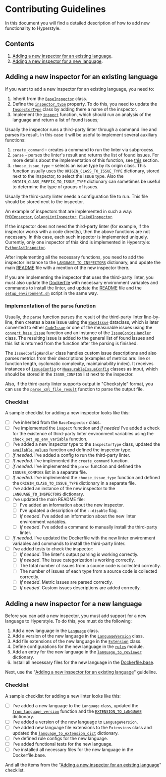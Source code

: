 # Contributing Guidelines

In this document you will find a detailed description of how to add new functionality to Hyperstyle.

## Contents

1. [Adding a new inspector for an existing language](#adding-a-new-inspector-for-an-existing-language).
2. [Adding a new inspector for a new language](#adding-a-new-inspector-for-a-new-language).

## Adding a new inspector for an existing language

If you want to add a new inspector for an existing language, you need to:
1. Inherit from the [`BaseInspector`](hyperstyle/src/python/review/inspectors/base_inspector.py#L9) class.
2. Define the [`inspector_type`](hyperstyle/src/python/review/inspectors/base_inspector.py#L29) property. To do this, you need to update the [`InspectorType`](hyperstyle/src/python/review/inspectors/inspector_type.py#L6) class by adding there a name of the inspector.
3. Implement the [`inspect`](hyperstyle/src/python/review/inspectors/base_inspector.py#L33) function, which should run an analysis of the language and return a list of found issues;

Usually the inspector runs a third-party linter through a command line and parses its result. In this case it will be useful to implement several auxiliary functions:
1. `create_command` – creates a command to run the linter via subprocess.
2. `parse` – parses the linter's result and returns the list of found issues. For more details about the implementation of this function, see [this](#implementation-of-the-parse-function) section.
3. `choose_issue_type` – selects an issue type by its origin class. This function usually uses the `ORIGIN_CLASS_TO_ISSUE_TYPE` dictionary, stored next to the inspector, to select the issue type. Also the `ORIGIN_CLASS_PREFIX_TO_ISSUE_TYPE` dictionary can sometimes be useful to determine the type of groups of issues.

Usually the third-party linter needs a configuration file to run. This file should be stored next to the inspector.

An example of inspectors that are implemented in such a way: [`PMDInpsector`](hyperstyle/src/python/review/inspectors/pmd), [`GolangLintInspector`](hyperstyle/src/python/review/inspectors/golang_lint), [`Flake8Inspector`](hyperstyle/src/python/review/inspectors/flake8).

If the inspector does not need the third-party linter (for example, if the inspector works with a code directly), then the above functions are not necessary. In this case, each such inspector is implemented uniquely. Currently, only one inspector of this kind is implemented in Hyperstyle: [`PythonAstInspector`](hyperstyle/src/python/review/inspectors/pyast).

After implementing all the necessary functions, you need to add the inspector instance to the [`LANGUAGE_TO_INSPECTORS`](hyperstyle/src/python/review/reviewers/common.py#L28) dictionary, and update the main [README](README.md) file with a mention of the new inspector there.

If you are implementing the inspector that uses the third-party linter, you must also update the [Dockerfile](Dockerfile) with necessary environment variables and commands to install the linter, and update the [README](README.md) file and the [`setup_environment.sh`](setup_environment.sh) script in the same way.

### Implementation of the `parse` function

Usually, the `parse` function parses the result of the third-party linter line-by-line, then creates a base issue using the [`BaseIssue`](hyperstyle/src/python/review/inspectors/issue.py#L199) dataclass, which is later converted to either [`CodeIssue`](hyperstyle/src/python/review/inspectors/issue.py#L217) or one of the measurable issues using the [`convert_base_issue`](hyperstyle/src/python/review/inspectors/common/base_issue_converter.py#L17) function and an instance of the [`IssueConigsHandler`](hyperstyle/src/python/review/inspectors/issue_configs.py#L117) class. The resulting issue is added to the general list of found issues and this list is returned from the function after the parsing is finished.

The `IssueConfigHandler` class handles custom issue descriptions and also parses metrics from their descriptions (examples of metrics are: line or function length, cyclomatic complexity, maintainability index).  It receives instances of [`IssueConfig`](hyperstyle/src/python/review/inspectors/issue_configs.py#L46) or [`MeasurableIssueConfig`](hyperstyle/src/python/review/inspectors/issue_configs.py#L85) classes as input, which should be stored in the `ISSUE_CONFIGS` list next to the inspector.

Also, if the third-party linter supports output in "Checkstyle" format, you can use the [`parse_xml_file_result`](hyperstyle/src/python/review/inspectors/common/xml_parser.py#L47) function to parse the output file.

### Checklist

A sample checklist for adding a new inspector looks like this:
- [ ] I've inherited from the `BaseInspector` class.
- [ ] I've implemented the `inspect` function and _if needed_ I've added a check for the existence of third-party linter environment variables using the [`check_set_up_env_variable`](hyperstyle/src/python/review/common/file_system.py#L124) function.
- [ ] I've added a new inspector type to the `InspectorType` class, updated the [`available_values`](hyperstyle/src/python/review/inspectors/inspector_type.py#L27) function and defined the inspector type.
- [ ] _If needed_. I've added a config to run the third-party linter.
- [ ] _If needed_. I've implemented the `create_command` function.
- [ ] _if needed_. I've implemented the `parse` function and defined the `ISSUES_CONFIGS` list in a separate file.
- [ ] _If needed_. I've implemented the `choose_issue_type` function and defined the `ORIGIN_CLASS_TO_ISSUE_TYPE` dictionary in a separate file.
- [ ] I've added an instance of the new inspector to the `LANGUAGE_TO_INSPECTORS` dictionary.
- [ ] I've updated the main README file: 
	- [ ] I've added an information about the new inspector.
	- [ ] I've updated a description of the `--disable` flag.
	- [ ] _If needed_. I've added an information about the new linter environment variables.
	- [ ] _If needed_. I've added a command to manually install the third-party linter.
- [ ] _If needed_. I've updated the Dockerfile with the new linter environment variables and commands to install the third-party linter.
- [ ] I've added tests to check the inspector:
	- [ ] _If needed_. The linter's output parsing is working correctly.
	- [ ] _If needed_. The issue categorization is working correctly.
	- [ ] The total number of issues from a source code is collected correctly.
	- [ ] The number of issues of each type from a source code is collected correctly.
	- [ ] _If needed_. Metric issues are parsed correctly.
	- [ ] _If needed_. Custom issues descriptions are added correctly.

## Adding a new inspector for a new language

Before you can add a new inspector, you must add support for a new language to Hyperstyle. To do this, you must do the following:
1. Add a new language in the [`Language`](hyperstyle/src/python/review/common/language.py#L10) class.
2. Add a version of the new language in the [`LanguageVersion`](hyperstyle/src/python/review/application_config.py#L24) class.
3. Add file extensions of the new language in the [`Extension`](hyperstyle/src/python/review/common/file_system.py#L28) class.
4. Define configurations for the new language in the [`rules`](hyperstyle/src/python/review/quality/rules/) module.
5. Add an entry for the new language in the [`language_to_reviewer`](hyperstyle/src/python/review/reviewers/perform_review.py#L31) dictionary.
6. Install all necessary files for the new language in the [Dockerfile.base](Dockerfile.base).

Next, use the "[Adding a new inspector for an existing language](#adding-a-new-inspector-for-an-existing-language)" guideline.

### Checklist

A sample checklist for adding a new linter looks like this:
- [ ] I've added a new language to the `Language` class, updated the [`from_language_version`](hyperstyle/src/python/review/common/language.py#L18) function and the [`EXTENSION_TO_LANGUAGE`](hyperstyle/src/python/review/common/language.py#L45) dictionary.
- [ ] I've added a version of the new language to `LanguageVersion`.
- [ ] I've added new language file extensions to the `Extensions` class and updated the [`language_to_extension_dict`](hyperstyle/src/python/review/application_config.py#L40) dictionary.
- [ ] I've defined rule configs for the new language.
- [ ] I've added functional tests for the new language.
- [ ] I've installed all necessary files for the new language in the Dockerfile.base. 

And all the items from the "[Adding a new inspector for an existing language](#adding-a-new-inspector-for-an-existing-language)" checklist.
